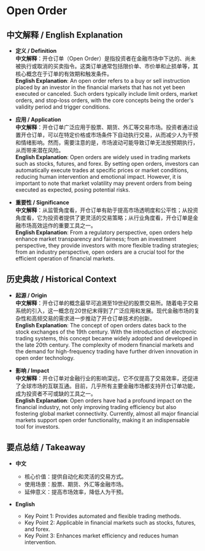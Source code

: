 # Open Order

## 中文解释 / English Explanation

* **定义 / Definition**  
  **中文解释**：开仓订单（Open Order）是指投资者在金融市场中下达的、尚未被执行或取消的买卖指令。这类订单通常包括限价单、市价单和止损单等，其核心概念在于订单的有效期和触发条件。  
  **English Explanation**: An open order refers to a buy or sell instruction placed by an investor in the financial markets that has not yet been executed or canceled. Such orders typically include limit orders, market orders, and stop-loss orders, with the core concepts being the order's validity period and trigger conditions.

* **应用 / Application**  
  **中文解释**：开仓订单广泛应用于股票、期货、外汇等交易市场。投资者通过设置开仓订单，可以在特定价格或市场条件下自动执行交易，从而减少人为干预和情绪影响。然而，需要注意的是，市场波动可能导致订单无法按预期执行，从而带来潜在风险。  
  **English Explanation**: Open orders are widely used in trading markets such as stocks, futures, and forex. By setting open orders, investors can automatically execute trades at specific prices or market conditions, reducing human intervention and emotional impact. However, it is important to note that market volatility may prevent orders from being executed as expected, posing potential risks.

* **重要性 / Significance**  
  **中文解释**：从监管角度看，开仓订单有助于提高市场透明度和公平性；从投资角度看，它为投资者提供了更灵活的交易策略；从行业角度看，开仓订单是金融市场高效运作的重要工具之一。  
  **English Explanation**: From a regulatory perspective, open orders help enhance market transparency and fairness; from an investment perspective, they provide investors with more flexible trading strategies; from an industry perspective, open orders are a crucial tool for the efficient operation of financial markets.

## 历史典故 / Historical Context

* **起源 / Origin**  
  **中文解释**：开仓订单的概念最早可追溯至19世纪的股票交易所。随着电子交易系统的引入，这一概念在20世纪末得到了广泛应用和发展。现代金融市场的复杂性和高频交易的需求进一步推动了开仓订单技术的创新。  
  **English Explanation**: The concept of open orders dates back to the stock exchanges of the 19th century. With the introduction of electronic trading systems, this concept became widely adopted and developed in the late 20th century. The complexity of modern financial markets and the demand for high-frequency trading have further driven innovation in open order technology.

* **影响 / Impact**  
  **中文解释**：开仓订单对金融行业的影响深远，它不仅提高了交易效率，还促进了全球市场的互联互通。目前，几乎所有主要金融市场都支持开仓订单功能，成为投资者不可或缺的工具之一。  
  **English Explanation**: Open orders have had a profound impact on the financial industry, not only improving trading efficiency but also fostering global market connectivity. Currently, almost all major financial markets support open order functionality, making it an indispensable tool for investors.

## 要点总结 / Takeaway

* **中文**  
  - 核心价值：提供自动化和灵活的交易方式。
  - 使用场景：股票、期货、外汇等金融市场。
  - 延伸意义：提高市场效率，降低人为干预。

* **English**  
  - Key Point 1: Provides automated and flexible trading methods.
  - Key Point 2: Applicable in financial markets such as stocks, futures, and forex.
  - Key Point 3: Enhances market efficiency and reduces human intervention.
